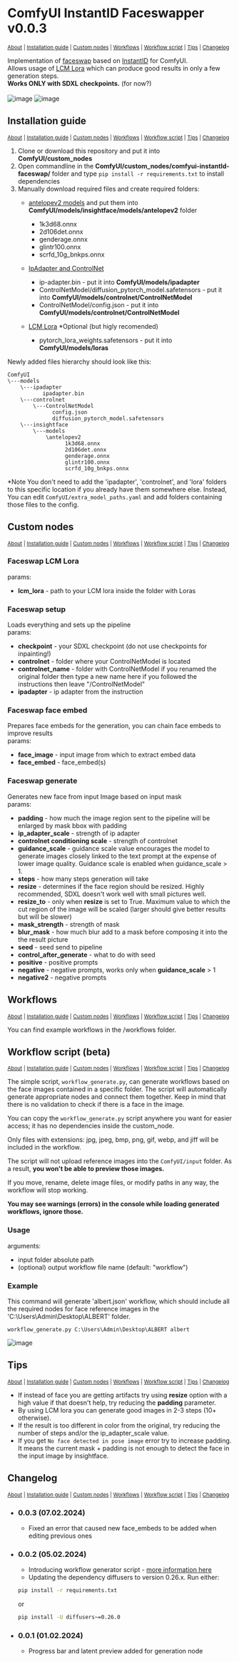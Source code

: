 # ComfyUI InstantID Faceswapper v0.0.3
<sub>[About](#comfyui-instantid-faceswapper) | [Installation guide](#installation-guide) | [Custom nodes](#custom-nodes) | [Workflows](#workflows) | [Workflow script](#workflow-script-beta) | [Tips](#tips) | [Changelog](#changelog)</sub>

Implementation of [faceswap](https://github.com/nosiu/InstantID-faceswap/tree/main) based on [InstantID](https://github.com/InstantID/InstantID) for ComfyUI. \
Allows usage of [LCM Lora](https://huggingface.co/latent-consistency/lcm-lora-sdxl) which can produce good results in only a few generation steps.
</br>
**Works ONLY with SDXL checkpoints.** (for now?)
</br>
</br>
![image](https://github.com/nosiu/comfyui-instantId-faceswap/assets/5691179/b69e11cf-ea77-4f41-95cc-c0ea84269e7b)
![image](https://github.com/nosiu/comfyui-instantId-faceswap/assets/5691179/597a0b1d-21fd-44ac-945a-9df4fd73eda4)



## Installation guide
<sub>[About](#comfyui-instantid-faceswapper) | [Installation guide](#installation-guide) | [Custom nodes](#custom-nodes) | [Workflows](#workflows) | [Workflow script](#workflow-script-beta) | [Tips](#tips) | [Changelog](#changelog)</sub>

1. Clone or download this repository and put it into **ComfyUI/custom_nodes**
2. Open commandline in the  **ComfyUI/custom_nodes/comfyui-instantId-faceswap/** folder and type `pip install -r requirements.txt` to install dependencies
3. Manually download required files and create required folders:
    - [antelopev2 models](https://huggingface.co/DIAMONIK7777/antelopev2/tree/main)
      and put them into **ComfyUI/models/insightface/models/antelopev2** folder
       -  1k3d68.onnx
       -  2d106det.onnx
       -  genderage.onnx
       -  glintr100.onnx
       -  scrfd_10g_bnkps.onnx

    - [IpAdapter and ControlNet](https://huggingface.co/InstantX/InstantID/tree/main)
       - ip-adapter.bin - put it into **ComfyUI/models/ipadapter**
       - ControlNetModel/diffusion_pytorch_model.safetensors - put it into **ComfyUI/models/controlnet/ControlNetModel**
       - ControlNetModel/config.json - put it into **ComfyUI/models/controlnet/ControlNetModel**

    - [LCM Lora](https://huggingface.co/latent-consistency/lcm-lora-sdxl/tree/main) *Optional (but higly recomended)
       - pytorch_lora_weights.safetensors - put it into **ComfyUI/models/loras**

Newly added files hierarchy should look like this:
```
ComfyUI
\---models
    \---ipadapter
           ipadapter.bin
    \---controlnet
        \---ControlNetModel
              config.json
              diffusion_pytorch_model.safetensors
    \---insightface
        \---models
            \antelopev2
                  1k3d68.onnx
                  2d106det.onnx
                  genderage.onnx
                  glintr100.onnx
                  scrfd_10g_bnkps.onnx
```

*Note You don't need to add the 'ipadapter', 'controlnet', and 'lora' folders to this specific location if you already have them somewhere else.
Instead, You can edit `ComfyUI/extra_model_paths.yaml` and add folders containing those files to the config.

## Custom nodes
<sub>[About](#comfyui-instantid-faceswapper) | [Installation guide](#installation-guide) | [Custom nodes](#custom-nodes) | [Workflows](#workflows) | [Workflow script](#workflow-script-beta) | [Tips](#tips) | [Changelog](#changelog)</sub>

### Faceswap LCM Lora
   params:
   - **lcm_lora** - path to your LCM lora inside the folder with Loras

### Faceswap setup
   Loads everything and sets up the pipeline \
   params:
   - **checkpoint** - your SDXL checkpoint (do not use checkpoints for inpainting!)
   - **controlnet** - folder where your ControlNetModel is located
   - **controlnet_name** - folder with ControlNetModel if you renamed the original folder then type a new name here if you followed the instructions then leave "/ControlNetModel"
   - **ipadapter** - ip adapter from the instruction

### Faceswap face embed
   Prepares face embeds for the generation, you can chain face embeds to improve results \
   params:
   - **face_image** - input image from which to extract embed data
   - **face_embed** - face_embed(s)


### Faceswap generate
   Generates new face from input Image based on input mask \
   params:
   - **padding** - how much the image region sent to the pipeline will be enlarged by mask bbox with padding
   - **ip_adapter_scale** - strength of ip adapter
   - **controlnet conditioning scale** - strength of controlnet
   - **guidance_scale** - guidance scale value encourages the model to generate images closely linked to the text prompt at the expense of lower image quality. Guidance scale is enabled when guidance_scale > 1.
   - **steps** - how many steps generation will take
   - **resize** - determines if the face region should be resized. Highly recommended, SDXL doesn't work well with small pictures well.
   - **resize_to** - only when **resize** is set to True. Maximum value to which the cut region of the image will be scaled (larger should give better results but will be slower)
   - **mask_strength** - strength of mask
   - **blur_mask** - how much blur add to a mask before composing it into the the result picture
   - **seed** - seed send to pipeline
   - **control_after_generate** - what to do with seed
   - **positive** - positive prompts
   - **negative** - negative prompts, works only when **guidance_scale** > 1
   - **negative2** - negative prompts

## Workflows
<sub>[About](#comfyui-instantid-faceswapper) | [Installation guide](#installation-guide) | [Custom nodes](#custom-nodes) | [Workflows](#workflows) | [Workflow script](#workflow-script-beta) | [Tips](#tips) | [Changelog](#changelog)</sub>

You can find example workflows in the /workflows folder.

## Workflow script (beta)
<sub>[About](#comfyui-instantid-faceswapper) | [Installation guide](#installation-guide) | [Custom nodes](#custom-nodes) | [Workflows](#workflows) | [Workflow script](#workflow-script-beta) | [Tips](#tips) | [Changelog](#changelog)</sub>

The simple script, `workflow_generate.py`, can generate workflows based on the face images contained in a specific folder. The script will automatically generate appropriate nodes and connect them together. Keep in mind that there is no validation to check if there is a face in the image.

You can copy the `workflow_generate.py` script anywhere you want for easier access; it has no dependencies inside the custom_node.

Only files with extensions: jpg, jpeg, bmp, png, gif, webp, and jiff will be included in the workflow.

The script will not upload reference images into the `ComfyUI/input` folder. As a result, **you won't be able to preview those images.**

If you move, rename, delete image files, or modify paths in any way, the workflow will stop working.

**You may see warnings (errors) in the console while loading generated workflows, ignore those.**
### Usage
arguments:
- input folder absolute path
- (optional) output workflow file name (default: "workflow")

### Example
This command will generate 'albert.json' workflow, which should include all the required nodes for face reference images in the 'C:\Users\Admin\Desktop\ALBERT' folder.

```
workflow_generate.py C:\Users\Admin\Desktop\ALBERT albert
```
![image](https://github.com/nosiu/comfyui-instantId-faceswap/assets/5691179/1b0f0306-5207-4447-9844-d148aa234450)

## Tips
<sub>[About](#comfyui-instantid-faceswapper) | [Installation guide](#installation-guide) | [Custom nodes](#custom-nodes) | [Workflows](#workflows) | [Workflow script](#workflow-script-beta) | [Tips](#tips) | [Changelog](#changelog)</sub>

- If instead of face you are getting artifacts try using **resize** option with a high value if that doesn't help, try reducing the **padding** parameter.
- By using LCM lora you can generate good images in 2-3 steps (10+ otherwise).
- If the result is too different in color from the original, try reducing the number of steps and/or the ip_adapter_scale value.
- If you get `No face detected in pose image` error try to increase padding. It means the current mask + padding is not enough to detect the face in the input image by insightface.

## Changelog
<sub>[About](#comfyui-instantid-faceswapper) | [Installation guide](#installation-guide) | [Custom nodes](#custom-nodes) | [Workflows](#workflows) | [Workflow script](#workflow-script-beta) | [Tips](#tips) | [Changelog](#changelog)</sub>

- ### 0.0.3 (07.02.2024)

   - Fixed an error that caused new face_embeds to be added when editing previous ones
- ### 0.0.2 (05.02.2024)
   - Introducing workflow generator script - [more information here](#workflow-script-beta)
   - Updating the dependency diffusers to version 0.26.x. Run either:
   ```bash
   pip install -r requirements.txt
   ```
   or
   ```bash
   pip install -U diffusers~=0.26.0
   ```

- ### 0.0.1 (01.02.2024)
  - Progress bar and latent preview added for generation node

